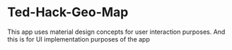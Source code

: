 # Ted-Hack-Geo-Map
This app uses material design concepts for user interaction purposes. And this is for UI implementation purposes of the app
